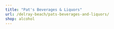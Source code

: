 ```yaml
---
title: "Pat's Beverages & Liquors"
url: /delray-beach/pats-beverages-and-liquors/
shop: alcohol
---
```

